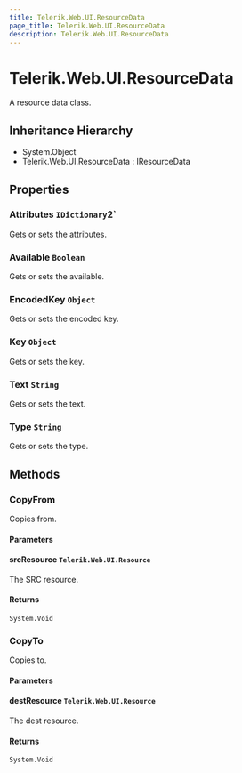 ```yaml
---
title: Telerik.Web.UI.ResourceData
page_title: Telerik.Web.UI.ResourceData
description: Telerik.Web.UI.ResourceData
---
```


# Telerik.Web.UI.ResourceData

A resource data class.

## Inheritance Hierarchy

* System.Object
* Telerik.Web.UI.ResourceData : IResourceData

## Properties

###  Attributes `IDictionary`2`

Gets or sets the attributes.

###  Available `Boolean`

Gets or sets the available.

###  EncodedKey `Object`

Gets or sets the encoded key.

###  Key `Object`

Gets or sets the key.

###  Text `String`

Gets or sets the text.

###  Type `String`

Gets or sets the type.

## Methods

###  CopyFrom

Copies from.

#### Parameters

#### srcResource `Telerik.Web.UI.Resource`

The SRC resource.

#### Returns

`System.Void` 

###  CopyTo

Copies to.

#### Parameters

#### destResource `Telerik.Web.UI.Resource`

The dest resource.

#### Returns

`System.Void` 


